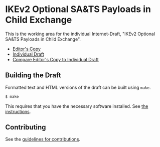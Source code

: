 # IKEv2 Optional SA&amp;TS Payloads in Child Exchange

This is the working area for the individual Internet-Draft, "IKEv2 Optional SA&amp;TS Payloads in Child Exchange".

* [Editor's Copy](https://mcr.github.io/ipsecme-ikev2-sa-ts-payloads/#go.draft-kampati-ipsecme-ikev2-sa-ts-payloads-opt-latest-latest.html)
* [Individual Draft](https://tools.ietf.org/html/draft-kampati-ipsecme-ikev2-sa-ts-payloads-opt-latest-latest)
* [Compare Editor's Copy to Individual Draft](https://mcr.github.io/ipsecme-ikev2-sa-ts-payloads/#go.draft-kampati-ipsecme-ikev2-sa-ts-payloads-opt-latest-latest.diff)

## Building the Draft

Formatted text and HTML versions of the draft can be built using `make`.

```sh
$ make
```

This requires that you have the necessary software installed.  See
[the instructions](https://github.com/martinthomson/i-d-template/blob/master/doc/SETUP.md).


## Contributing

See the
[guidelines for contributions](https://github.com/mcr/ipsecme-ikev2-sa-ts-payloads/blob/master/CONTRIBUTING.md).
